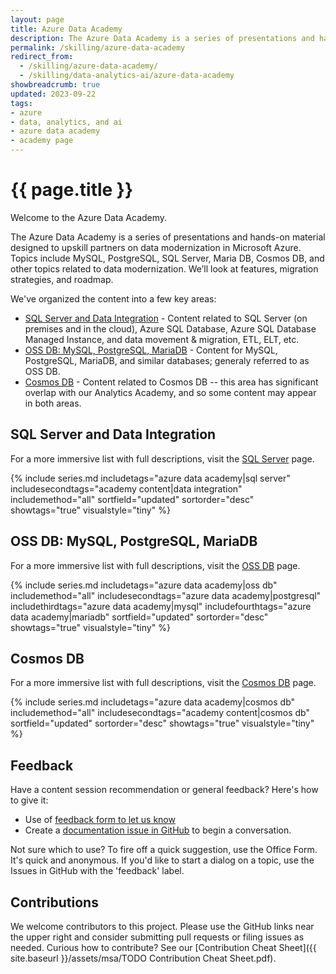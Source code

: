 ```yaml
---
layout: page
title: Azure Data Academy
description: The Azure Data Academy is a series of presentations and hands-on material designed to upskill partners on data modernization in Microsoft Azure.
permalink: /skilling/azure-data-academy
redirect_from:
  - /skilling/azure-data-academy/
  - /skilling/data-analytics-ai/azure-data-academy
showbreadcrumb: true
updated: 2023-09-22
tags: 
- azure
- data, analytics, and ai
- azure data academy
- academy page
---
```


# {{ page.title }}

Welcome to the Azure Data Academy. 

The Azure Data Academy is a series of presentations and hands-on material designed to upskill partners on data modernization in Microsoft Azure. Topics include MySQL, PostgreSQL, SQL Server, Maria DB, Cosmos DB, and other topics related to data modernization. We’ll look at features, migration strategies, and roadmap.

We've organized the content into a few key areas:
* [SQL Server and Data Integration](/PartnerResources/skilling/azure-data-academy/sql) - Content related to SQL Server (on premises and in the cloud), Azure SQL Database, Azure SQL Database Managed Instance, and data movement & migration, ETL, ELT, etc.
* [OSS DB: MySQL, PostgreSQL, MariaDB](/PartnerResources/skilling/azure-data-academy/ossdb) - Content for MySQL, PostgreSQL, MariaDB, and similar databases; generaly referred to as OSS DB.
* [Cosmos DB](/PartnerResources/skilling/azure-data-academy/cosmosdb) - Content related to Cosmos DB -- this area has significant overlap with our Analytics Academy, and so some content may appear in both areas.

## SQL Server and Data Integration

For a more immersive list with full descriptions, visit the [SQL Server](/PartnerResources/skilling/azure-data-academy/sql) page.

{% include series.md 
    includetags="azure data academy|sql server" 
    includesecondtags="academy content|data integration" 
    includemethod="all" 
    sortfield="updated" sortorder="desc" showtags="true" 
    visualstyle="tiny"
%}

## OSS DB: MySQL, PostgreSQL, MariaDB

For a more immersive list with full descriptions, visit the [OSS DB](/PartnerResources/skilling/azure-data-academy/ossdb) page.

{% include series.md 
    includetags="azure data academy|oss db" includemethod="all" 
    includesecondtags="azure data academy|postgresql" 
    includethirdtags="azure data academy|mysql" 
    includefourthtags="azure data academy|mariadb" 
    sortfield="updated" sortorder="desc" showtags="true" 
    visualstyle="tiny"
%}

## Cosmos DB

For a more immersive list with full descriptions, visit the  [Cosmos DB](/PartnerResources/skilling/azure-data-academy/cosmosdb) page.

{% include series.md 
    includetags="azure data academy|cosmos db" includemethod="all" 
    includesecondtags="academy content|cosmos db" 
    sortfield="updated" sortorder="desc" showtags="true" 
    visualstyle="tiny"
%}

## Feedback

Have a content session recommendation or general feedback? Here's how to give it:
* Use of [feedback form to let us know](https://aka.ms/ada-feedback)
* Create a [documentation issue in GitHub](https://github.com/microsoft/PartnerResources/issues/new?labels=feedback&title=Azure%20Data%20Academy%20feedback) to begin a conversation.

Not sure which to use? To fire off a quick suggestion, use the Office Form. It's quick and anonymous. If you'd like to start a dialog on a topic, use the Issues in GitHub with the 'feedback' label.

## Contributions

We welcome contributors to this project. Please use the GitHub links near the upper right and consider submitting pull requests or filing issues as needed. Curious how to contribute? See our [Contribution Cheat Sheet]({{ site.baseurl }}/assets/msa/TODO Contribution Cheat Sheet.pdf).